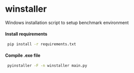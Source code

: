 # winstaller
Windows installation script to setup benchmark environment

#### Install requirements


```sh
 pip install -r requirements.txt
```


#### Compile .exe file

```sh
 pyinstaller -F -n winstaller main.py
```